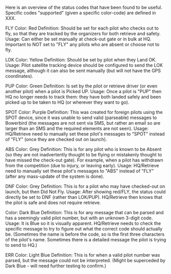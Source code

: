 Here is an overview of the status codes that have been found to be useful. 
Specific codes "supported" (given a specific color-code) are defined in XXX.

FLY
Color: Red
Definition: Should be set for each pilot who checks out to fly, so that they are tracked
by the organizers for both retrieve and safety.
Usage: Can either be set manually at check-out gate or in bulk at HQ.
Important to NOT set to "FLY" any pilots who are absent or choose not to fly.

LOK
Color: Yellow
Definition: Should be set by pilot when they Land OK.
Usage: Pilot satellite tracking device should be configured to send the LOK message,
although it can also be sent manually (but will not have the GPS coordinates).

PUP
Color: Green
Definition: Is set by the pilot or retrieve driver (or even another pilot) when a pilot
is Picked UP.
Usage: Once a pilot is "PUP" then HQ no longer needs to track them: they have both
landed safely and been picked up to be taken to HQ (or wherever they want to go).

SPOT
Color: Purple
Definition: This was created for foreign pilots using the SPOT device, since it was
unable to send valid (parseable) messages to Bowerbird (the messages are
not sent via SMS, but rather an email so are larger than an SMS and the
required elements are not seen).
Usage: HQ/Retrieve need to manually set these pilot's messages to "SPOT"
instead of "FLY" (once they are checked out on launch).

ABS
Color: Grey
Definition: This is for any pilot who is known to be Absent (so they are not
inadvertently thought to be flying or mistakenly thought to have missed the
check-out gate). For example, when a pilot has withdrawn from the competition
(due to injury, or leaving early).
Usage: HQ/Retrieve need to manually set these pilot's messages to "ABS" 
instead of "FLY" (after any mass-update of the system is done).

DNF
Color: Grey
Definition: This is for a pilot who may have checked-out on launch, but then
Did Not Fly.
Usage: After showing red/FLY, the status could directly be set to DNF 
(rather than LOK/PUP). HQ/Retrieve then knows that the pilot is safe and
does not require retrieve.

<RANDOM>
Color: Dark Blue
Definition: This is for any message that can be parsed and has a seemingly valid
pilot number, but with an unknown 3-digit code.
Usage: It is Blue so it is visually apparent. HQ/Retrieve needs to check the
specific message to try to figure out what the correct code should actually be.
(Sometimes the name is before the code, so <RANDOM> is the first three characters
of the pilot's name. Sometimes there is a detailed message the pilot is trying
to send to HQ.)

ERR
Color: Light Blue
Definition: This is for when a valid pilot number was parsed, but the message
could not be interpreted. (Might be superceded by Dark Blue - will need further
testing to confirm.)
